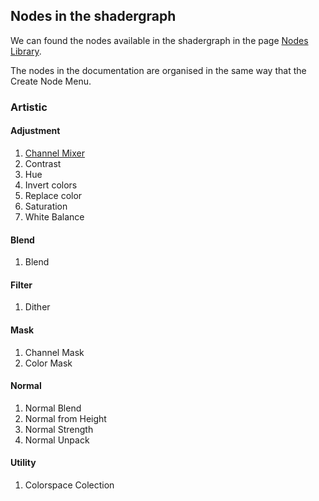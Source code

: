 
## Nodes in the shadergraph

We can found the nodes available in the shadergraph in the page [Nodes Library](https://docs.unity3d.com/Packages/com.unity.shadergraph@6.9/manual/Node-Library.html).

The nodes in the documentation are organised in the same way that the Create Node Menu.

### Artistic

#### Adjustment

1. [Channel Mixer](./artistic/channel-mixer.md)
2. Contrast
3. Hue
4. Invert colors
5. Replace color
6. Saturation
7. White Balance

#### Blend

1. Blend

#### Filter

1. Dither

#### Mask

1. Channel Mask
2. Color Mask

#### Normal

1. Normal Blend
2. Normal from Height
3. Normal Strength
4. Normal Unpack

#### Utility

1. Colorspace Colection